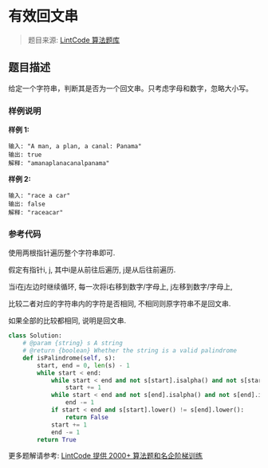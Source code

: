 # 有效回文串
 > 题目来源: [LintCode 算法题库](https://www.lintcode.com/problem/valid-palindrome/?utm_source=sc-github-wzz)
 ## 题目描述
 给定一个字符串，判断其是否为一个回文串。只考虑字母和数字，忽略大小写。
 ### 样例说明
 **样例 1:**

```
输入: "A man, a plan, a canal: Panama"
输出: true
解释: "amanaplanacanalpanama"
```

**样例 2:**

```
输入: "race a car"
输出: false
解释: "raceacar"
```
 ### 参考代码
 使用两根指针遍历整个字符串即可.

假定有指针i, j, 其中i是从前往后遍历, j是从后往前遍历.

当i在j左边时继续循环, 每一次将i右移到数字/字母上, j左移到数字/字母上, 

比较二者对应的字符串内的字符是否相同, 不相同则原字符串不是回文串. 

如果全部的比较都相同, 说明是回文串.
```python
class Solution:
    # @param {string} s A string
    # @return {boolean} Whether the string is a valid palindrome
    def isPalindrome(self, s):
        start, end = 0, len(s) - 1
        while start < end:
            while start < end and not s[start].isalpha() and not s[start].isdigit():
                start += 1
            while start < end and not s[end].isalpha() and not s[end].isdigit():
                end -= 1
            if start < end and s[start].lower() != s[end].lower():
                return False
            start += 1
            end -= 1
        return True
```
 更多题解请参考: [LintCode 提供 2000+ 算法题和名企阶梯训练](https://www.lintcode.com/problem/?utm_source=sc-github-wzz)
